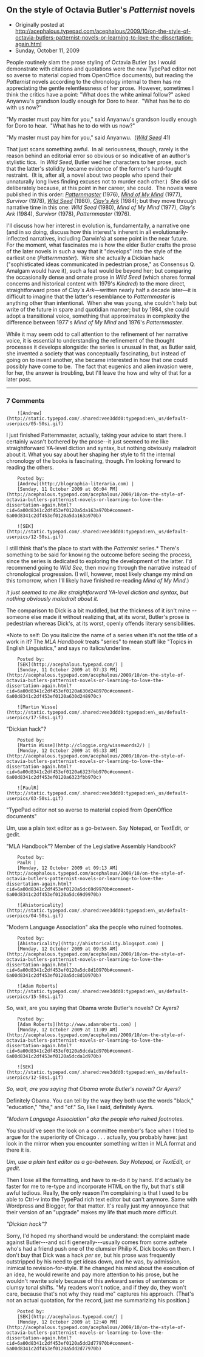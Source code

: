 ## On the style of Octavia Butler's <em>Patternist</em> novels

 * Originally posted at http://acephalous.typepad.com/acephalous/2009/10/on-the-style-of-octavia-butlers-patternist-novels-or-learning-to-love-the-dissertation-again.html
 * Sunday, October 11, 2009



People routinely slam the prose styling of Octavia Butler (as I would demonstrate with citations and quotations were the new TypePad editor not so averse to material copied from OpenOffice documents), but reading the _Patternist_ novels according to the chronology internal to them has me appreciating the gentle relentlessness of her prose.  However, sometimes I think the critics have a point:
"What does the white animal follow?" asked Anyanwu's grandson loudly enough for Doro to hear.  "What has he to do with us now?"

"My master must pay him for you," said Anyanwu's grandson loudly enough for Doro to hear.  "What has he to do with us now?"

"My master must pay him for you," said Anyanwu.  (_[Wild Seed](http://www.amazon.com/exec/obidos/ASIN/0446676977/diesekoschmar-20)_ 41)

That just scans something awful.  In all seriousness, though, rarely is the reason behind an editorial error so obvious or so indicative of an author's stylistic tics.  In _Wild Seed_, Butler wed her characters to her prose, such that the latter's stolidity became evidence of the former's hard-fought restraint.  (It is, after all, a novel about two people who spend their unnaturally long lives finding excuses not to murder each other.)  She did so deliberately because, at this point in her career, she could.  The novels were published in this order: [_Patternmaster_](http://www.amazon.com/exec/obidos/ASIN/0446362816/diesekoschmar-20) (1976), [ _Mind of My Mind_](http://www.amazon.com/exec/obidos/ASIN/0446361887/diesekoschmar-20) (1977), _Survivor_ (1978), [_Wild Seed_](http://www.amazon.com/exec/obidos/ASIN/0446676977/diesekoschmar-20) (1980), [_Clay's Ark_](http://www.amazon.com/exec/obidos/ASIN/0446603708/diesekoschmar-20) (1984); but they move through narrative time in this one: _Wild Seed_ (1980), _Mind of My Mind_ (1977), _Clay's Ark_ (1984), _Survivor_ (1978), _Patternmaster_ (1976). 

I'll discuss how her interest in evolution is, fundamentally, a narrative one (and in so doing, discuss how this interest's inherent in all evolutionarily-inflected narratives, including Darwin's) at some point in the near future.  For the moment, what fascinates me is how the elder Butler crafts the prose of the later novels in such a way that it "develops" into the style of the earliest one (_Patternmaster_).  Were she actually a Dickian hack ("sophisticated ideas communicated in pedestrian prose," as Consensus Q. Amalgam would have it), such a feat would be beyond her; but comparing the occasionally dense and ornate prose in _Wild Seed_ (which shares formal concerns and historical content with 1979's _Kindred_) to the more direct, straightforward prose of _Clay's Ark_—written nearly half a decade later—it is difficult to imagine that the latter's resemblance to _Patternmaster_ is anything other than intentional.  When she was young, she couldn't help but write of the future in spare and quotidian manner; but by 1984, she could adopt a transitional voice, something that approximates in complexity the difference between 1977's _Mind of My Mind_ and 1976's _Patternmaster_.  

While it may seem odd to call attention to the refinement of her narrative voice, it is essential to understanding the refinement of the thought processes it develops alongside: the series is unusual in that, as Butler said, she invented a society that was conceptually fascinating, but instead of going on to invent another, she became interested in how that one could possibly have come to be.  The fact that eugenics and alien invasion were, for her, the answer is troubling, but I'll leave the how and why of that for a later post.  

		

* * *

### 7 Comments 

		

                
[]()

	

		![Andrew](http://static.typepad.com/.shared:vee3ddd0:typepad:en\_us/default-userpics/05-50si.gif)
	

	

		

I just finished Patternmaster, actually, taking your advice to start there. I certainly wasn't bothered by the prose--it just seemed to me like straightforward YA-level diction and syntax, but nothing obviously maladroit about it. What you say about her shaping her style to fit the internal chronology of the books is fascinating, though. I'm looking forward to reading the others.

	

		Posted by:
		[Andrew](http://blographia-literaria.com) |
		[Sunday, 11 October 2009 at 06:04 PM](http://acephalous.typepad.com/acephalous/2009/10/on-the-style-of-octavia-butlers-patternist-novels-or-learning-to-love-the-dissertation-again.html?cid=6a00d8341c2df453ef0120a5da163a970b#comment-6a00d8341c2df453ef0120a5da163a970b)

[]()

	

		![SEK](http://static.typepad.com/.shared:vee3ddd0:typepad:en\_us/default-userpics/12-50si.gif)
	

	

		

I still think that's the place to start with the _Patternist_ series.\*  There's something to be said for knowing the outcome before seeing the process, since the series is dedicated to exploring the development of the latter.  I'd recommend going to _Wild See_, then moving through the narrative instead of chronological progression.  (I will, however, most likely change my mind on this tomorrow, when I'll likely have finished re-reading _Mind of My Mind_.)

_it just seemed to me like straightforward YA-level diction and syntax, but nothing obviously maladroit about it._ 

The comparison to Dick is a bit muddled, but the thickness of it isn't mine -- someone else made it without realizing that, at its worst, Butler's prose is pedestrian whereas Dick's, at its worst, openly offends literary sensibilities.  

\*Note to self: Do you italicize the name of a series when it's not the title of a work in it?  The _MLA Handbook_ treats "series" to mean stuff like "Topics in English Linguistics," and says no italics/underline.

	

		Posted by:
		[SEK](http://acephalous.typepad.com/) |
		[Sunday, 11 October 2009 at 07:33 PM](http://acephalous.typepad.com/acephalous/2009/10/on-the-style-of-octavia-butlers-patternist-novels-or-learning-to-love-the-dissertation-again.html?cid=6a00d8341c2df453ef0120a630d248970c#comment-6a00d8341c2df453ef0120a630d248970c)

[]()

	

		![Martin Wisse](http://static.typepad.com/.shared:vee3ddd0:typepad:en\_us/default-userpics/17-50si.gif)
	

	

		

"Dickian hack"?

	

		Posted by:
		[Martin Wisse](http://cloggie.org/wissewords2/) |
		[Monday, 12 October 2009 at 05:33 AM](http://acephalous.typepad.com/acephalous/2009/10/on-the-style-of-octavia-butlers-patternist-novels-or-learning-to-love-the-dissertation-again.html?cid=6a00d8341c2df453ef0120a6323fbb970c#comment-6a00d8341c2df453ef0120a6323fbb970c)

[]()

	

		![PaulR](http://static.typepad.com/.shared:vee3ddd0:typepad:en\_us/default-userpics/03-50si.gif)
	

	

		

"TypePad editor not so averse to material copied from OpenOffice documents"

Um, use a plain text editor as a go-between.  Say Notepad, or TextEdit, or gedit.

"MLA Handbook"?  Member of the Legislative Assembly Handbook?

	

		Posted by:
		PaulR |
		[Monday, 12 October 2009 at 09:13 AM](http://acephalous.typepad.com/acephalous/2009/10/on-the-style-of-octavia-butlers-patternist-novels-or-learning-to-love-the-dissertation-again.html?cid=6a00d8341c2df453ef0120a5dc69d9970b#comment-6a00d8341c2df453ef0120a5dc69d9970b)

[]()

	

		![Ahistoricality](http://static.typepad.com/.shared:vee3ddd0:typepad:en\_us/default-userpics/04-50si.gif)
	

	

		

"Modern Language Association" aka the people who ruined footnotes.

	

		Posted by:
		[Ahistoricality](http://ahistoricality.blogspot.com) |
		[Monday, 12 October 2009 at 09:55 AM](http://acephalous.typepad.com/acephalous/2009/10/on-the-style-of-octavia-butlers-patternist-novels-or-learning-to-love-the-dissertation-again.html?cid=6a00d8341c2df453ef0120a5dc8d10970b#comment-6a00d8341c2df453ef0120a5dc8d10970b)

[]()

	

		![Adam Roberts](http://static.typepad.com/.shared:vee3ddd0:typepad:en\_us/default-userpics/15-50si.gif)
	

	

		

So, wait, are you saying that Obama wrote Butler's novels?  Or Ayers?

	

		Posted by:
		[Adam Roberts](http://www.adamroberts.com) |
		[Monday, 12 October 2009 at 11:09 AM](http://acephalous.typepad.com/acephalous/2009/10/on-the-style-of-octavia-butlers-patternist-novels-or-learning-to-love-the-dissertation-again.html?cid=6a00d8341c2df453ef0120a5dcda1d970b#comment-6a00d8341c2df453ef0120a5dcda1d970b)

[]()

	

		![SEK](http://static.typepad.com/.shared:vee3ddd0:typepad:en\_us/default-userpics/12-50si.gif)
	

	

		

_So, wait, are you saying that Obama wrote Butler's novels? Or Ayers?_

Definitely Obama.  You can tell by the way they both use the words "black," "education," "the," and "of."  So, like I said, definitely Ayers.

_"Modern Language Association" aka the people who ruined footnotes._

You should've seen the look on a committee member's face when I tried to argue for the superiority of Chicago . . . actually, you probably have: just look in the mirror when you encounter something written in MLA format and there it is.

_Um, use a plain text editor as a go-between. Say Notepad, or TextEdit, or gedit._

Then I lose all the formatting, and have to re-do it by hand.  It'd actually be faster for me to re-type and incorporate HTML on the fly, but that's still awful tedious.  Really, the only reason I'm complaining is that I used to be able to Ctrl-v into the TypePad rich text editor but can't anymore.  Same with Wordpress and Blogger, for that matter.  It's really just my annoyance that their version of an "upgrade" makes my life that much more difficult.

_"Dickian hack"?_

Sorry, I'd hoped my shorthand would be understand: the complaint made against Butler---and sci fi generally---usually comes from some asthete who's had a friend push one of the clumsier Philip K. Dick books on them.  I don't buy that Dick was a hack _per se_, but his prose was frequently outstripped by his need to get ideas down, and he was, by admission, inimical to revision-for-style.  If he changed his mind about the execution of an idea, he would rewrite and pay more attention to his prose, but he wouldn't rewrite solely because of this awkward series of sentences or clumsy tonal shifts.  "My readers won't notice, and if they do, they won't care, because that's not why they read me" captures his approach.  (That's not an actual quotation, for the record, just me summarizing his position.)

	

		Posted by:
		[SEK](http://acephalous.typepad.com/) |
		[Monday, 12 October 2009 at 12:40 PM](http://acephalous.typepad.com/acephalous/2009/10/on-the-style-of-octavia-butlers-patternist-novels-or-learning-to-love-the-dissertation-again.html?cid=6a00d8341c2df453ef0120a5dd2d77970b#comment-6a00d8341c2df453ef0120a5dd2d77970b)

		

        